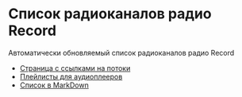 # Список радиоканалов радио Record

Автоматически обновляемый список радиоканалов радио Record

* [Страница с ссылками на потоки](https://virenbar.github.io/RadioRecord/)
* [Плейлисты для аудиоплееров](playlists)
* [Список в MarkDown](Stations.md#станции)

